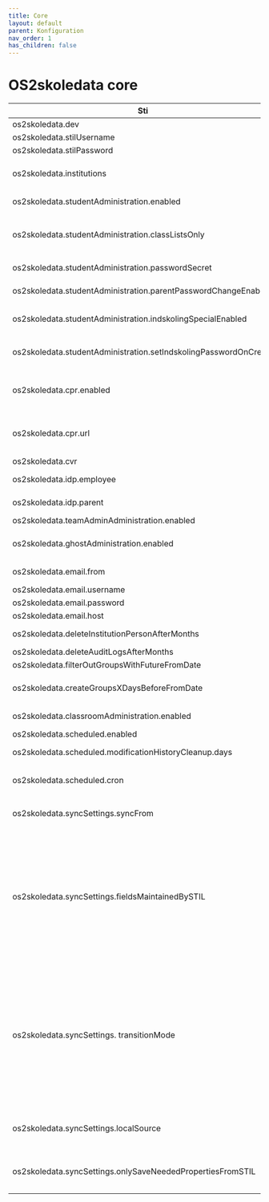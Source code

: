 ```yaml
---
title: Core
layout: default
parent: Konfiguration
nav_order: 1
has_children: false
---
```

# OS2skoledata core

| Sti | Beskrivelse | Standardværdi |
| --- | --- | --- |
| os2skoledata.dev | Aktiverer udviklingstilstand | false |
| os2skoledata.stilUsername | Brugernavn til STIL-login. |     |
| os2skoledata.stilPassword | Adgangskode til STIL-login. |     |
| os2skoledata.institutions | Liste over institutioner der synkroniseres. Institutionsnummer, type og evt en unik forkortelse | \[\] |
| os2skoledata.studentAdministration.enabled | Aktiverer administration af elevers kodeord og klasselister | false |
| os2skoledata.studentAdministration.classListsOnly | Gør det muligt at kunne tilgå klasselister, men slår kodeordsfunktionalitet fra. Kræver os2skoledata.studentAdministration.enabled = true | false |
| os2skoledata.studentAdministration.passwordSecret | Hemmelighed brugt til at danne adgangskoder. |     |
| os2skoledata.studentAdministration.parentPasswordChangeEnabled | Tillader forældre at ændre adgangskoder på deres egne børn | false |
| os2skoledata.studentAdministration.indskolingSpecialEnabled | Viser særligt skærmbillede, når der skal skiftes kodeord på elever i indskolingen. Her vælges to nemme ord og et tal | false |
| os2skoledata.studentAdministration.setIndskolingPasswordOnCreate | Sætter adgangskode automatisk ved nyoprettelse af indskolingselever i klienterne. | false |
| os2skoledata.cpr.enabled | Aktiverer opslag i CPR-service.<br><br>Denne bruges, hvis forældre logger ind, til at se hvilke elever, de må skifte kodeord på. | true |
| os2skoledata.cpr.url | URL til CPR-tjenesten. | [http://cprservice5.digital-identity.dk](http://cprservice5.digital-identity.dk/) |
| os2skoledata.cvr | Kommunens CVR-nummer. |     |
| os2skoledata.idp.employee | IDP-konfiguration for ansatte. Metadata og entityId. | {}  |
| os2skoledata.idp.parent | IDP-konfiguration for forældre. Metadata og entityId. | {}  |
| os2skoledata.teamAdminAdministration.enabled | Aktiverer administration af teams. | false |
| os2skoledata.ghostAdministration.enabled | Aktiverer understøttelse af brugere, der skal forblive aktive selvom de ikke længere er i STIL |     |
| os2skoledata.email.from | Afsenderadresse for e-mails sendt fra systemet. |     |
| os2skoledata.email.username | Brugernavn til e-mail server. |     |
| os2skoledata.email.password | Adgangskode til e-mail server. |     |
| os2skoledata.email.host | E-mailserverens hostnavn. |     |
| os2skoledata.deleteInstitutionPersonAfterMonths | Måneder før person slettes i databasen efter den ikke længere er i STIL. | 13  |
| os2skoledata.deleteAuditLogsAfterMonths | Måneder før AuditLogs slettes i databasen. | 13  |
| os2skoledata.filterOutGroupsWithFutureFromDate | Filtrér grupper fra med fremtidig startdato. | false |
| os2skoledata.createGroupsXDaysBeforeFromDate | Dage før gruppens startdato den skal oprettes i klienterne. Hører sammen med indstillingen ovenfor. | 60  |
| os2skoledata.classroomAdministration.enabled | Aktiverer understøttelse af overdragelse og arkivering af Google Classrooms. | false |
| os2skoledata.scheduled.enabled | Aktiverer planlagt synkronisering. | false |
| os2skoledata.scheduled.modificationHistoryCleanup.days | Hvor mange dage der skal gemmes ændringshistorik fra | 90  |
| os2skoledata.scheduled.cron | Cron udtryk for hvornår der skal hentes data fra STIL. Som standard en gang om dagen. Kan ændres til op til fire gange om dagen. |     |
| os2skoledata.syncSettings.syncFrom | Beskriver hvorfra der loades data ind i OS2skoledata. Mulige værdier: STIL, API_AND_STIL | STIL |
| os2skoledata.syncSettings.fieldsMaintainedBySTIL | Udfyldes kun hvis syncFrom er API_AND_STIL. Beskriver hvilke felter, der vedligeholdes af STIL. De resterende er vedligeholdt via API. Mulige værdier:  <br>UNI_LOGIN,<br><br>GROUP_IDS,<br><br>NAME_PROTECTED,<br><br>ALIAS_FIRST_NAME,<br><br>ALIAS_FAMILY_NAME | \[\] |
| os2skoledata.syncSettings. transitionMode | Kan sættes hvis syncFrom er API_AND_STIL.  <br>Hvis syncFrom er API_AND_STIL, tillader vi normalt ikke, at STIL opretter og sletter brugere,<br><br>men det kan være nødvendigt ved den første indlæsning eller under en testperiode, når kommunen implementerer mod import-API'et.<br><br>Hvis transitionMode er true, tillader vi, at STIL opretter alle brugere og sletter brugere, hvor source er forskellig fra localSource. Ingen opdateringer. | false |
| os2skoledata.syncSettings.localSource | Den source der normal sættes på brugere indlæst via indlæsnings-API’et. Bruges så til at sikre at vi ikke sletter brugere fra localSource hvis transitionMode er true. | local |
| os2skoledata.syncSettings.onlySaveNeededPropertiesFromSTIL | Gemmer kun felter fra STIL i databasen, som bruges af OS2skoledata. Det vil sige at fx kontaktpersoner og adresser ikke gemmes, hvis denne indstilling sættes til true. | false |